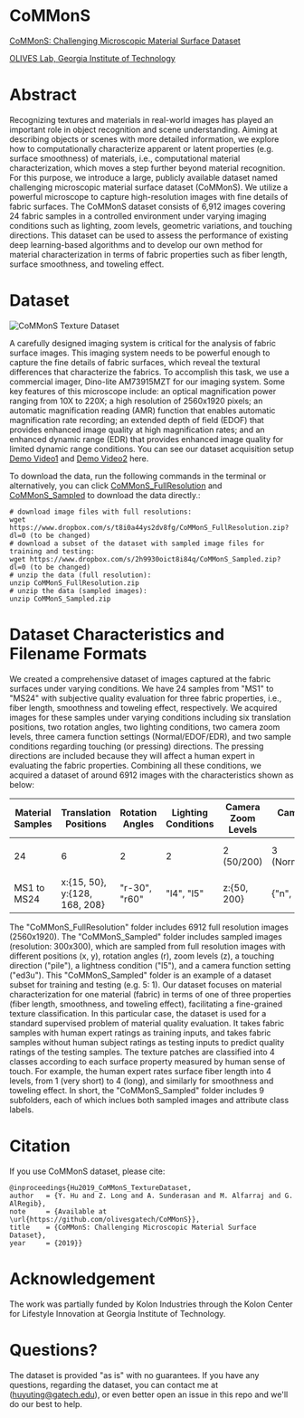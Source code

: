 # CoMMonS
[CoMMonS: Challenging Microscopic Material Surface Dataset](https://github.com/olivesgatech/CoMMonS)

[OLIVES Lab, Georgia Institute of Technology](https://ghassanalregib.info/)

# Abstract
Recognizing textures and materials in real-world images has played an important role in object recognition and scene understanding. Aiming at describing objects or scenes with more detailed information, we explore how to computationally characterize apparent or latent properties (e.g. surface smoothness) of materials, i.e., computational material characterization, which moves a step further beyond material recognition. For this purpose, we introduce a large, publicly available dataset named challenging microscopic material surface dataset (CoMMonS). We utilize a powerful microscope to capture high-resolution images with fine details of fabric surfaces. The CoMMonS dataset consists of 6,912 images covering 24 fabric samples in a controlled environment under varying imaging conditions such as lighting, zoom levels, geometric variations, and touching directions. This dataset can be used to assess the performance of existing deep learning-based algorithms and to develop our own method for material characterization in terms of fabric properties such as fiber length, surface smoothness, and toweling effect.

# Dataset

![CoMMonS Texture Dataset](https://github.com/yutinghu/CoMMonS/blob/master/thumbnail_commonsdataset.png)

A carefully designed imaging system is critical for the analysis of fabric surface images. This imaging system needs to be powerful enough to capture the fine details of fabric surfaces, which reveal the textural differences that characterize the fabrics. To accomplish this task, we use a commercial imager, Dino-lite AM73915MZT for our imaging system. Some key features of this microscope include: an optical magnification power ranging from 10X to 220X; a high resolution of 2560x1920 pixels; an automatic magnification reading (AMR) function that enables automatic magnification rate recording; an extended depth of field (EDOF) that provides enhanced image quality at high magnification rates; and an enhanced dynamic range (EDR) that provides enhanced image quality for limited dynamic range conditions. You can see our dataset acquisition setup [Demo Video1](https://www.dropbox.com/s/9eddk38fakyopap/Setup_video1.mp4?dl=0) and [Demo Video2](https://www.dropbox.com/s/qc9hhikstzo7xsq/Setup_video2.mp4?dl=0) here.

To download the data, run the following commands in the terminal or alternatively, you can click [CoMMonS_FullResolution](https://www.dropbox.com/s/t8i0a44ys2dv8fg/CoMMonS_FullResolution.zip?dl=0) and [CoMMonS_Sampled](https://www.dropbox.com/s/2h9930oict8i84q/CoMMonS_Sampled.zip?dl=0) to download the data directly.:
```
# download image files with full resolutions: 
wget https://www.dropbox.com/s/t8i0a44ys2dv8fg/CoMMonS_FullResolution.zip?dl=0 (to be changed)
# download a subset of the dataset with sampled image files for training and testing: 
wget https://www.dropbox.com/s/2h9930oict8i84q/CoMMonS_Sampled.zip?dl=0 (to be changed)
# unzip the data (full resolution):
unzip CoMMonS_FullResolution.zip
# unzip the data (sampled images):
unzip CoMMonS_Sampled.zip
```

# Dataset Characteristics and Filename Formats
We created a comprehensive dataset of images captured at the fabric surfaces under varying conditions. We have 24 samples from "MS1" to "MS24" with subjective quality evaluation for three fabric properties, i.e., fiber length, smoothness and toweling effect, respectively. We acquired images for these samples under varying conditions including six translation positions, two rotation angles, two lighting conditions, two camera zoom levels, three camera function settings (Normal/EDOF/EDR), and two sample conditions regarding touching (or pressing) directions. The pressing directions are included because they will affect a human expert in evaluating the fabric properties. Combining all these conditions, we acquired a dataset of around 6912 images with the characteristics shown as below:

|Material Samples| Translation Positions | Rotation Angles | Lighting Conditions | Camera Zoom Levels |Camera Function Settings | Sample Conditions |
|---| --- | --- |--- | --- |--- | --- |
| 24 | 6 | 2 | 2 | 2 (50/200) |3 (Normal/EDOF/EDR) | 2 (towards/opposite the pile location)|
|MS1 to MS24| x:{15, 50}, y:{128, 168, 208} | "r-30", "r60" | "l4", "l5"|z:{50, 200} |{"n", "ef3u", "edr"} | {"pile", "opp"} |

The "CoMMonS_FullResolution" folder includes 6912 full resolution images (2560x1920). The "CoMMonS_Sampled" folder includes sampled images (resolution: 300x300), which are sampled from full resolution images with different positions (x, y), rotation angles (r), zoom levels (z), a touching direction ("pile"), a lightness condition ("l5"), and a camera function setting ("ed3u"). This "CoMMonS_Sampled" folder is an example of a dataset subset for training and testing (e.g. 5: 1). Our dataset focuses on material characterization for one material (fabric) in terms of one of three properties (fiber length, smoothness, and toweling effect), facilitating a fine-grained texture classification. In this particular case, the dataset is used for a standard supervised problem of material quality evaluation. It takes fabric samples with human expert ratings as training inputs, and takes fabric samples without human subject ratings as testing inputs to predict quality ratings of the testing samples. The texture patches are classified into 4 classes according to each surface property measured by human sense of touch. For example, the human expert rates surface fiber length into 4 levels, from 1 (very short) to 4 (long), and similarly for smoothness and toweling effect. In short, the "CoMMonS_Sampled" folder includes 9 subfolders, each of which inclues both sampled images and attribute class labels.

# Citation
If you use CoMMonS dataset, please cite:
```
@inproceedings{Hu2019_CoMMonS_TextureDataset,
author   = {Y. Hu and Z. Long and A. Sunderasan and M. Alfarraj and G. AlRegib},
note     = {Available at \url{https://github.com/olivesgatech/CoMMonS}},
title    = {CoMMonS: Challenging Microscopic Material Surface Dataset},
year     = {2019}}
```

# Acknowledgement
The work was partially funded by Kolon Industries through the Kolon Center for Lifestyle Innovation at Georgia Institute of Technology.

# Questions?
The dataset is provided "as is" with no guarantees. If you have any questions, regarding the dataset, you can contact me at (huyuting@gatech.edu), or even better open an issue in this repo and we'll do our best to help.
